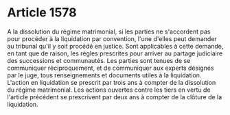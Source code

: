 # Article 1578

A la dissolution du régime matrimonial, si les parties ne s'accordent pas pour procéder à la liquidation par convention, l'une d'elles peut demander au tribunal qu'il y soit procédé en justice.   Sont applicables à cette demande, en tant que de raison, les règles prescrites pour arriver au partage judiciaire des successions et communautés.   Les parties sont tenues de se communiquer réciproquement, et de communiquer aux experts désignés par le juge, tous renseignements et documents utiles à la liquidation.   L'action en liquidation se prescrit par trois ans à compter de la dissolution du régime matrimonial. Les actions ouvertes contre les tiers en vertu de l'article précédent se prescrivent par deux ans à compter de la clôture de la liquidation.